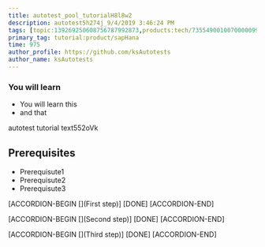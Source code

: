 ```yaml
---
title: autotest_pool_tutorialH8l8w2
description: autotest5h274j_9/4/2019 3:46:24 PM
tags: [topic:139269250608756787992873,products:tech/73554900100700000996,tutorial:experience/advanced]
primary_tag: tutorial:product/sapHana
time: 975
author_profile: https://github.com/ksAutotests
author_name: ksAutotests
---
```

### You will learn
- You will learn this
- and that

autotest tutorial text552oVk

## Prerequisites
- Prerequisute1
- Prerequisute2
- Prerequisute3

[ACCORDION-BEGIN [](First step)]
[DONE]
[ACCORDION-END]

[ACCORDION-BEGIN [](Second step)]
[DONE]
[ACCORDION-END]

[ACCORDION-BEGIN [](Third step)]
[DONE]
[ACCORDION-END]

